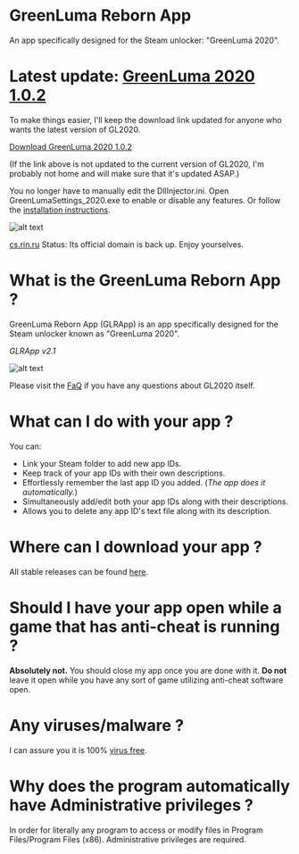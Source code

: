 # GreenLuma Reborn App
An app specifically designed for the Steam unlocker: "GreenLuma 2020".

# Latest update: **[GreenLuma 2020 1.0.2](https://cs.rin.ru/forum/viewtopic.php?f=29&t=103709)**

To make things easier, I'll keep the download link updated for anyone who wants the latest version of GL2020.

[Download GreenLuma 2020 1.0.2](https://www119.zippyshare.com/v/VuLk2pWr/file.html)

(If the link above is not updated to the current version of GL2020, I'm probably not home and will make sure that it's updated ASAP.)

You no longer have to manually edit the DllInjector.ini. Open GreenLumaSettings_2020.exe to enable or disable any features. Or follow the [installation instructions](https://github.com/linkthehylian/GreenLuma-Reborn-App/wiki/FaQ#can-i-get-banned-for-using-greenluma-2020-).

![alt text](https://i.imgur.com/lnuAB8m.png)

[cs.rin.ru](https://cs.rin.ru/forum/) Status: Its official domain is back up. Enjoy yourselves.

# What is the GreenLuma Reborn App ?
GreenLuma Reborn App (GLRApp) is an app specifically designed for the Steam unlocker known as "GreenLuma 2020".

*GLRApp v2.1*

![alt text](https://i.imgur.com/wHcDyKp.png)

Please visit the [FaQ](https://github.com/linkthehylian/GreenLuma-Reborn-App/wiki/FaQ) if you have any questions about GL2020 itself.

# What can I do with your app ?
You can:

*  Link your Steam folder to add new app IDs.
*  Keep track of your app IDs with their own descriptions.
*  Effortlessly remember the last app ID you added. (*The app does it automatically.*)
*  Simultaneously add/edit both your app IDs along with their descriptions.
*  Allows you to delete any app ID's text file along with its description.

# Where can I download your app ?
All stable releases can be found [here](https://github.com/linkthehylian/GreenLuma-Reborn-App/releases/latest).

# Should I have your app open while a game that has anti-cheat is running ?
**Absolutely not.** You should close my app once you are done with it. **Do not** leave it open while you have any sort of game utilizing anti-cheat software open.

# Any viruses/malware ?
I can assure you it is 100% [virus free](https://www.virustotal.com/#/file/5d12065235e836b313c2009df0af8ad83ced7c4db958d46ca33a18d1d06b7b02/detection).

# Why does the program automatically have Administrative privileges ?
In order for literally any program to access or modify files in Program Files/Program Files (x86). Administrative privileges are required.

